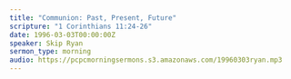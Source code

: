 ```yaml
---
title: "Communion: Past, Present, Future"
scripture: "1 Corinthians 11:24-26"
date: 1996-03-03T00:00:00Z
speaker: Skip Ryan
sermon_type: morning
audio: https://pcpcmorningsermons.s3.amazonaws.com/19960303ryan.mp3 
---
```



